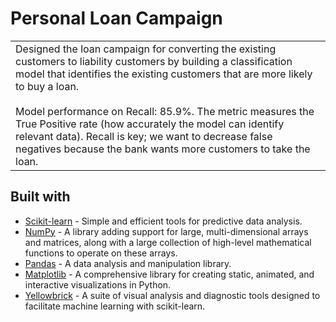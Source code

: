 # Personal Loan Campaign

<table>
<tr>
<td>
  Designed the loan campaign for converting the existing customers to liability customers by building a classification model that identifies the existing customers that are more likely to buy a loan. 
  <br /><br />
  Model performance on Recall: 85.9%. The metric measures the True Positive rate (how accurately the model can identify relevant data). Recall is key; we want to decrease false negatives because the bank wants more customers to take the loan.
</td>
</tr>
</table>

## Built with

- [Scikit-learn](https://scikit-learn.org/) - Simple and efficient tools for predictive data analysis.
- [NumPy](https://numpy.org/) - A library adding support for large, multi-dimensional arrays and matrices, along with a large collection of high-level mathematical functions to operate on these arrays.
- [Pandas](https://pandas.pydata.org/) - A data analysis and manipulation library.
- [Matplotlib](https://matplotlib.org/) - A comprehensive library for creating static, animated, and interactive visualizations in Python.
- [Yellowbrick](https://www.scikit-yb.org/) - A suite of visual analysis and diagnostic tools designed to facilitate machine learning with scikit-learn.
